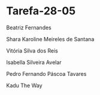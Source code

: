 ﻿# Tarefa-28-05

Beatriz Fernandes

Shara Karoline Meireles de Santana 

Vitória Silva dos Reis

Isabella Silveira Avelar

Pedro Fernando Páscoa Tavares

Kadu The Way
